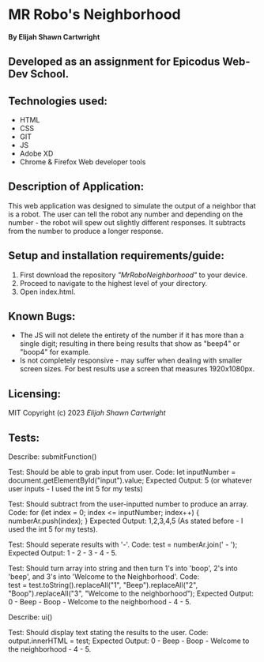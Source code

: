 # MR Robo's Neighborhood
#### By Elijah Shawn Cartwright
## Developed as an assignment for Epicodus Web-Dev School.
## Technologies used:
* HTML
* CSS
* GIT
* JS
* Adobe XD
* Chrome & Firefox Web developer tools

## Description of Application:
This web application was designed to simulate the output of a neighbor that is a robot. The user can tell the robot any number and depending on the number - the robot will spew out slightly different responses. It subtracts from the number to produce a longer response.
## Setup and installation requirements/guide:
1. First download the repository _"MrRoboNeighborhood"_ to your device.
2. Proceed to navigate to the highest level of your directory.
3. Open index.html.

## Known Bugs:
* The JS will not delete the entirety of the number if it has more than a single digit; resulting in there being results that show as "beep4" or "boop4" for example.
* Is not completely responsive - may suffer when dealing with smaller screen sizes. For best results use a screen that measures 1920x1080px.

## Licensing:
MIT
Copyright (c) 2023 _Elijah Shawn Cartwright_

## Tests:

Describe: submitFunction()

Test: Should be able to grab input from user.
Code: let inputNumber = document.getElementById("input").value;
Expected Output: 5 (or whatever user inputs - I used the int 5 for my tests)

Test: Should subtract from the user-inputted number to produce an array.
Code: 
        for (let index = 0; index <= inputNumber; index++) {
        numberAr.push(index); }
Expected Output: 1,2,3,4,5 (As stated before - I used the int 5 for my tests).

Test: Should seperate results with '-'.
Code: test = numberAr.join(' - ');
Expected Output: 1 - 2 - 3 - 4 - 5.

Test: Should turn array into string and then turn 1's into 'boop', 2's into 'beep', and 3's into 'Welcome to the Neighborhood'.
Code:             
        test = test.toString().replaceAll("1", "Beep").replaceAll("2", "Boop").replaceAll("3", "Welcome to the neighborhood");
Expected Output: 0 - Beep - Boop - Welcome to the neighborhood - 4 - 5.

Describe: ui()

Test: Should display text stating the results to the user.
Code: output.innerHTML = test;
Expected Output: 0 - Beep - Boop - Welcome to the neighborhood - 4 - 5.


